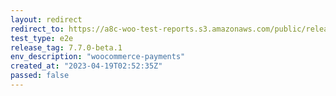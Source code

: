 ```yaml
---
layout: redirect
redirect_to: https://a8c-woo-test-reports.s3.amazonaws.com/public/release/7.7.0-beta.1/woocommerce-payments/e2e/index.html
test_type: e2e
release_tag: 7.7.0-beta.1
env_description: "woocommerce-payments"
created_at: "2023-04-19T02:52:35Z"
passed: false
---
```


